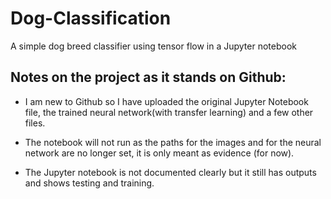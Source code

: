 # Dog-Classification
A simple dog breed classifier using tensor flow in a Jupyter notebook

## Notes on the project as it stands on Github:

* I am new to Github so I have uploaded the original Jupyter Notebook file, the trained neural network(with transfer learning) and a few other files.

* The notebook will not run as the paths for the images and for the neural network are no longer set, it is only meant as evidence (for now).

* The Jupyter notebook is not documented clearly but it still has outputs and shows testing and training.
